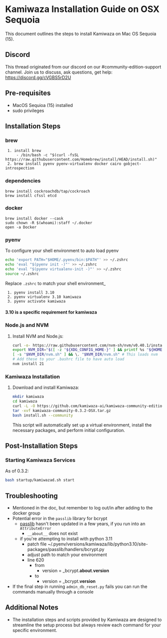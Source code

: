 # Kamiwaza Installation Guide on OSX Sequoia

This document outlines the steps to install Kamiwaza on Mac OS Sequoia (15).

## Discord

This thread originated from our discord on our #community-edition-support channel. Join us to discuss, ask questions, get help: <https://discord.gg/cVGBS5rD2U>

## Pre-requisites

- MacOS Sequioa (15) installed 
- sudo privileges

## Installation Steps

### brew
	 1. install brew
		 - /bin/bash -c "$(curl -fsSL https://raw.githubusercontent.com/Homebrew/install/HEAD/install.sh)"
	 2. brew install pyenv pyenv-virtualenv docker cairo gobject-introspection

### dependencies
```
brew install cockroachdb/tap/cockroach
brew install cfssl etcd
```

### docker
```
brew install docker --cask
sudo chown -R $(whoami):staff ~/.docker
open -a Docker
```

### pyenv
To configure your shell environment to auto load pyenv
```bash
echo 'export PATH="$HOME/.pyenv/bin:$PATH"' >> ~/.zshrc
echo 'eval "$(pyenv init -)"' >> ~/.zshrc
echo 'eval "$(pyenv virtualenv-init -)"' >> ~/.zshrc
source ~/.zshrc
```
Replace `.zshrc` to match your shell environment_

	 1. pyenv install 3.10
	 2. pyenv virtualenv 3.10 kamiwaza
	 3. pyenv activate kamiwaza

#### 3.10 is a specific requirement for kamiwaza

### Node.js and NVM

1. Install NVM and Node.js:

    ```bash
    curl -o- https://raw.githubusercontent.com/nvm-sh/nvm/v0.40.1/install.sh | bash
    export NVM_DIR="$([ -z "${XDG_CONFIG_HOME-}" ] && printf %s "${HOME}/.nvm" || printf %s "${XDG_CONFIG_HOME}/nvm")"
    [ -s "$NVM_DIR/nvm.sh" ] && \. "$NVM_DIR/nvm.sh" # This loads nvm
    # Add these to your .bashrc file to have auto load
    nvm install 21
    ```

### Kamiwaza Installation

1. Download and install Kamiwaza:

    ```bash
    mkdir kamiwaza
    cd kamiwaza
    curl -L -O https://github.com/kamiwaza-ai/kamiwaza-community-edition/raw/main/kamiwaza-community-0.3.2-OSX.tar.gz
    tar -xvf kamiwaza-community-0.3.2-OSX.tar.gz
    bash install.sh --community
    ```

    This script will automatically set up a virtual environment, install the necessary packages, and perform initial configuration.


## Post-Installation Steps

### Starting Kamiwaza Services

As of 0.3.2:

```bash
bash startup/kamiwazad.sh start
```



## Troubleshooting

- Mentioned in the doc, but remember to log out/in after adding to the docker group
- Potential error in the `passlib` library for bcrypt
    - [passlib](https://foss.heptapod.net/python-libs/passlib) hasn't been updated in a few years, if you run into an `AttributeError`
        - `__about__` does not exist
    - if you're attempting to install with python 3.11
        - patch file ~/.pyenv/versions/kamiwaza/lib/python3.10/site-packages/passlib/handlers/bcrypt.py
        - adjust path to match your environment
        - line 620 
            - from
	            - version = _bcrypt.__about__.__version__
            - to
    		    - version = _bcrypt.__version__
- If the final step in running `admin_db_reset.py` fails you can run the commands manually through a console


## Additional Notes

- The installation steps and scripts provided by Kamiwaza are designed to streamline the setup process but always review each command for your specific environment.
